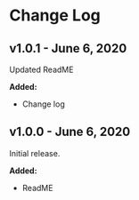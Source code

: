 # Change Log

## v1.0.1 - June 6, 2020

Updated ReadME

**Added:**
- Change log

## v1.0.0 - June 6, 2020

Initial release.

**Added:**
- ReadME
